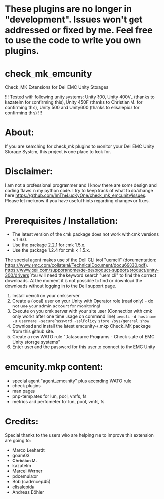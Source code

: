 # These plugins are no longer in "development". Issues won't get addressed or fixed by me. Feel free to use the code to write you own plugins.

# check_mk_emcunity
Check_MK Extensions for Dell EMC Unity Storages

!!! Tested with following unity systems: Unity 300, Unity 400VL (thanks to kazatelm for confirming this), Unity 450F (thanks to Christian M. for confirming this), Unity 500 and Unity600 (thanks to elisalepida for confirming this)  !!!

# About:
If you are searching for check_mk plugins to monitor your Dell EMC Unity Storage System, this project is one place to look for.

# Disclaimer:
I am not a professional programmer and I know there are some design and coding flaws in my python code. I try to keep track of what to do/change here https://github.com/ImTheLucKyOne/check_mk_emcunity/issues. Please let me know if you have useful hints regarding changes or fixes.

# Prerequisites / Installation:
- The latest version of the cmk package does not work with cmk versions < 1.6.0.
- Use the package 2.2.1 for cmk 1.5.x.
- Use the package 1.2.4 for cmk < 1.5.x.

The special agent makes use of the Dell CLI tool "uemcli" (documentation: https://www.emc.com/collateral/TechnicalDocument/docu69330.pdf).
https://www.dell.com/support/home/de-de/product-support/product/unity-300/drivers
You will need the keyword search "uem cli" to find the correct downloads.
At the moment it is not possible to find or download the downloads without logging in to the Dell support page.

1) Install uemcli on your cmk server
2) Create a (local) user on your Unity with Operator role (read only) - do not use your admin account for monitoring!
3) Execute on you cmk server with your site user (Connection with cmk only works after one time usage on command line)
   ```uemcli -d hostname -u username -securePassword -sslPolicy store /sys/general show```
5) Download and install the latest emcunity-x.mkp Check_MK package from this github site.
6) Create a new WATO rule "Datasource Programs - Check state of EMC Unity storage systems"
7) Enter user and the password for this user to connect to the EMC Unity

# emcunity.mkp content:
- special agent "agent_emcunity" plus according WATO rule
- check plugins
- man pages
- pnp-templates for lun, pool, vmfs, fs
- metrics and perfometer for lun, pool, vmfs, fs

# Credits:
Special thanks to the users who are helping me to improve this extension are going to:
- Marco Lenhardt
- goam03
- Christian M.
- kazatelm
- Marcel Werner
- pdcemulator
- Bob (cadencep45)
- elisalepida
- Andreas Döhler
